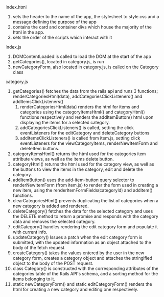 Index.html
1. sets the header to the name of the app, the stylesheet to style.css
and a message defining the purpose of the app
2. contains the card and container divs which house the majority of the 
html in the app.
3. sets the order of the scripts which interact with it

Index.js
1. DOMContentLoaded is called to load the DOM at the start of the app
2. getCategories(), located in category.js, is run
3. newCategoryForm, also located in category.js, is called on the Category class

category.js
1. getCategories() fetches the data from the rails api and runs 3 functions; 
renderCategoriesHtml(data), addCategoriesClickListeners() and addItemsClickListeners()
    1. renderCategoriesHtml(data) renders the html for items and categories using the 
    categoryItemsHtml() and categoryHtml() functions respectively and renders the 
    addItemButton() html upon displaying the items for a selected category.
    2. addCategoriesClickListeners() is called, setting the click eventListeners for 
    the editCategory and deleteCategory buttons
    3. addItemsClickListeners() is called from item.js, setting click eventListeners 
    for the viewCategoryItems, renderNewItemForm and deleteItem buttons.
2. categoryItemsHtml() returns the html used for the categories item attribute views, 
as well as the items delete button.
3. categoryHtml() returns the html used for the category view, as well as the buttons 
to view the items in the category, edit and delete the category.
4. addItemButton() uses the add-item-button query selector to renderNewItemForm 
(from item.js) to render the form used in creating a new item, using the 
renderItemFormFields(categoryId) and addItem() functions.
5. clearCategoriesHtml() prevents duplicating the list of categories when a new category
is added and rendered.
6. deleteCategory() fetches the data for the selected category and uses the DELETE method 
to return a promise and responds with the category data and removes the selected category.
7. editCategory() handles rendering the edit category form and populate it with current 
info.
8. updateCategory() Issues a patch when the edit category form is submitted, with the 
updated information as an object attached to the body of the fetch request.
9. createCategory() takes the values entered by the user in the new category form, creates 
a category object and attaches the stringified object to the body of the POST request.
10. class Category{} is constructed with the corresponding attributes of the categories 
table of the Rails API's schema, and a sorting method for the items belonging to it.
11. static newCategoryForm() and static editCategoryForm() renders the html for creating
a new category and editing one respectively.



